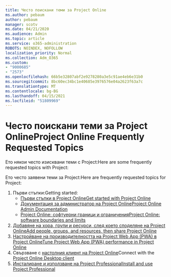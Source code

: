 ```yaml
---
title: Често поискани теми за Project Online
ms.author: pebaum
author: pebaum
manager: scotv
ms.date: 04/21/2020
ms.audience: Admin
ms.topic: article
ms.service: o365-administration
ROBOTS: NOINDEX, NOFOLLOW
localization_priority: Normal
ms.collection: Adm_O365
ms.custom:
- "9000685"
- "2573"
ms.openlocfilehash: 66b5e32807abf2e9278280a3e5c91ae4eb6e31b0
ms.sourcegitcommit: 8bc60ec34bc1e40685e3976576e04a2623f63a7c
ms.translationtype: MT
ms.contentlocale: bg-BG
ms.lasthandoff: 04/15/2021
ms.locfileid: "51809969"
---
```

# <a name="project-online-frequently-requested-topics"></a><span data-ttu-id="15c58-102">Често поискани теми за Project Online</span><span class="sxs-lookup"><span data-stu-id="15c58-102">Project Online Frequently Requested Topics</span></span>

<span data-ttu-id="15c58-103">Ето някои често изисквани теми с Project:</span><span class="sxs-lookup"><span data-stu-id="15c58-103">Here are some frequently requested topics with Project:</span></span>

<span data-ttu-id="15c58-104">Ето често заявени теми за Project:</span><span class="sxs-lookup"><span data-stu-id="15c58-104">Here are frequently requested topics for Project:</span></span>
1.  <span data-ttu-id="15c58-105">Първи стъпки:</span><span class="sxs-lookup"><span data-stu-id="15c58-105">Getting started:</span></span> 
    -   [<span data-ttu-id="15c58-106">Първи стъпки в Project Online</span><span class="sxs-lookup"><span data-stu-id="15c58-106">Get started with Project Online</span></span>](https://docs.microsoft.com/projectonline/get-started-with-project-online) 
    -   [<span data-ttu-id="15c58-107">Документация за администратор на Project Online</span><span class="sxs-lookup"><span data-stu-id="15c58-107">Project Online Admin Documentation</span></span>](https://docs.microsoft.com/projectonline/project-online) 
    -   [<span data-ttu-id="15c58-108">Project Online: софтуерни граници и ограничения</span><span class="sxs-lookup"><span data-stu-id="15c58-108">Project Online: software boundaries and limits</span></span>](https://docs.microsoft.com/ProjectOnline/project-online-software-boundaries-and-limits) 
2.  [<span data-ttu-id="15c58-109">Добавяне на хора, групи и ресурси, след което споделяне на Project Online</span><span class="sxs-lookup"><span data-stu-id="15c58-109">Add people, groups, and resources, then share Project Online</span></span>](https://docs.microsoft.com/projectonline/step-2-add-people-to-project-online) 
3.  [<span data-ttu-id="15c58-110">Настройване на производителността на Project Web App (PWA) в Project Online</span><span class="sxs-lookup"><span data-stu-id="15c58-110">Tune Project Web App (PWA) performance in Project Online</span></span>](https://docs.microsoft.com/projectonline/tune-project-online-performance)
4.  <span data-ttu-id="15c58-111">Свързване с [настолния клиент на Project Online](https://docs.microsoft.com/projectonline/connect-to-project-online-with-the-project-online-desktop-client)</span><span class="sxs-lookup"><span data-stu-id="15c58-111">Connect with the [Project Online Desktop client](https://docs.microsoft.com/projectonline/connect-to-project-online-with-the-project-online-desktop-client)</span></span> 
5.  [<span data-ttu-id="15c58-112">Инсталиране и използване на Project Professional</span><span class="sxs-lookup"><span data-stu-id="15c58-112">Install and use Project Professional</span></span>](https://support.office.com/article/install-project-7059249b-d9fe-4d61-ab96-5c5bf435f281) 
